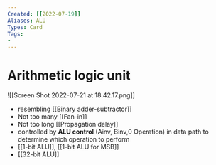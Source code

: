 ```yaml
---
Created: [[2022-07-19]]
Aliases: ALU
Types: Card
Tags: 
- 
---
```

# Arithmetic logic unit
![[Screen Shot 2022-07-21 at 18.42.17.png]]
- resembling [[Binary adder-subtractor]]
- Not too many [[Fan-in]]
- Not too long [[Propagation delay]]
- controlled by **ALU control** (Ainv, Binv,0 Operation) in data path to determine which operation to perform
- [[1-bit ALU]], [[1-bit ALU for MSB]]
- [[32-bit ALU]]
